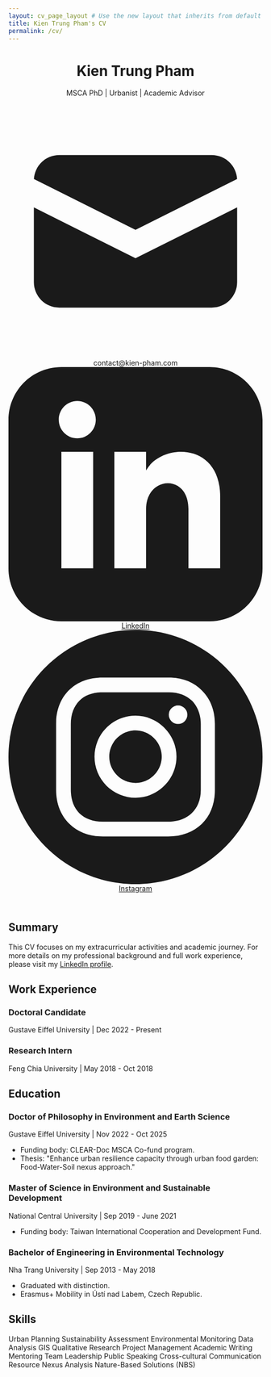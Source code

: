 ```yaml
---
layout: cv_page_layout # Use the new layout that inherits from default
title: Kien Trung Pham's CV
permalink: /cv/
---
```

<div class="container mx-auto p-6 bg-white shadow-lg rounded-lg my-8">
    <!-- Header Section -->
    <header class="text-center mb-8 pb-4 border-b-2 border-gray-200">
        <h1 class="text-5xl font-extrabold text-gray-900 mb-2">Kien Trung Pham</h1>
        <p class="text-lg text-gray-600 mb-4">MSCA PhD | Urbanist | Academic Advisor</p>
        <div class="flex flex-wrap justify-center gap-x-6 gap-y-2 text-gray-700 text-sm">
            <span class="flex items-center">
                <svg class="w-4 h-4 mr-1 text-gray-500" fill="currentColor" viewBox="0 0 20 20" xmlns="http://www.w3.org/2000/svg"><path d="M2.003 5.884L10 9.882l7.997-3.998A2 2 0 0016 4H4a2 2 0 00-1.997 1.884z"></path><path d="M18 8.118l-8 4-8-4V14a2 2 0 002 2h12a2 2 0 002-2V8.118z"></path></svg>
                contact@kien-pham.com
            </span>
            <a href="https://linkedin.com/in/phamkien" target="_blank" class="flex items-center hover:text-blue-600 transition-colors duration-200">
                <svg class="w-4 h-4 mr-1 text-gray-500" fill="currentColor" viewBox="0 0 24 24" xmlns="http://www.w3.org/2000/svg"><path d="M19 0h-14c-2.761 0-5 2.239-5 5v14c0 2.761 2.239 5 5 5h14c2.762 0 5-2.239 5-5v-14c0-2.761-2.238-5-5-5zm-11 19h-3v-11h3v11zm-1.5-12.268c-.966 0-1.75-.79-1.75-1.764s.784-1.764 1.75-1.764 1.75.79 1.75 1.764-.783 1.764-1.75 1.764zm13.5 12.268h-3v-5.604c0-3.368-4-3.113-4 0v5.604h-3v-11h3v1.765c1.396-2.586 7-2.777 7 2.476v6.759z"/></svg>
                LinkedIn
            </a>
            <a href="https://www.instagram.com/ray_theurbanist/" target="_blank" class="flex items-center hover:text-purple-600 transition-colors duration-200">
                <svg class="w-4 h-4 mr-1 text-gray-500" fill="currentColor" viewBox="0 0 24 24" xmlns="http://www.w3.org/2000/svg"><path d="M12 0c6.6274 0 12 5.3726 12 12s-5.3726 12-12 12S0 18.6274 0 12 5.3726 0 12 0zm3.115 4.5h-6.23c-2.5536 0-4.281 1.6524-4.3805 4.1552L4.5 8.8851v6.1996c0 1.3004.4234 2.4193 1.2702 3.2359.7582.73 1.751 1.1212 2.8818 1.1734l.2633.006h6.1694c1.3004 0 2.389-.4234 3.1754-1.1794.762-.734 1.1817-1.7576 1.2343-2.948l.0056-.2577V8.8851c0-1.2702-.4234-2.3589-1.2097-3.1452-.7338-.762-1.7575-1.1817-2.9234-1.2343l-.252-.0056zM8.9152 5.8911h6.2299c.9072 0 1.6633.2722 2.2076.8166.4713.499.7647 1.1758.8103 1.9607l.0063.2167v6.2298c0 .9375-.3327 1.6936-.877 2.2077-.499.4713-1.176.7392-1.984.7806l-.2237.0057H8.9153c-.9072 0-1.6633-.2722-2.2076-.7863-.499-.499-.7693-1.1759-.8109-2.0073l-.0057-.2306V8.885c0-.9073.2722-1.6633.8166-2.2077.4712-.4713 1.1712-.7392 1.9834-.7806l.2242-.0057h6.2299-6.2299zM12 8.0988c-2.117 0-3.871 1.7238-3.871 3.871A3.8591 3.8591 0 0 0 12 15.8408c2.1472 0 3.871-1.7541 3.871-3.871 0-2.117-1.754-3.871-3.871-3.871zm0 1.3911c1.3609 0 2.4798 1.119 2.4798 2.4799 0 1.3608-1.119 2.4798-2.4798 2.4798-1.3609 0-2.4798-1.119-2.4798-2.4798 0-1.361 1.119-2.4799 2.4798-2.4799zm4.0222-2.3589a.877.877 0 1 0 0 1.754.877.877 0 0 0 0-1.754z"/></svg>
                Instagram
            </a>
        </div>
    </header>
    <section class="section-content">
        <h2 class="text-2xl font-semibold mb-4">Summary</h2>
        <p class="text-gray-700 leading-relaxed">
            This CV focuses on my extracurricular activities and academic journey. For more details on my professional background and full work experience, please visit my <a href="https://linkedin.com/in/phamkien" target="_blank" class="text-blue-600 hover:underline">LinkedIn profile</a>.
        </p>
    </section>
    <section class="section-content">
        <h2 class="text-2xl font-semibold mb-4">Work Experience</h2>
        <div class="mb-6">
            <h3 class="text-xl font-semibold text-gray-800">Doctoral Candidate</h3>
            <p class="text-gray-600 text-sm mb-2">Gustave Eiffel University | Dec 2022 - Present</p>
            <ul class="list-disc ml-6 text-gray-700 leading-relaxed">
            </ul>
        </div>
        <div class="mb-6">
            <h3 class="text-xl font-semibold text-gray-800">Research Intern</h3>
            <p class="text-gray-600 text-sm mb-2">Feng Chia University | May 2018 - Oct 2018</p>
            <ul class="list-disc ml-6 text-gray-700 leading-relaxed">
            </ul>
        </div>
    </section>
    <section class="section-content">
        <h2 class="text-2xl font-semibold mb-4">Education</h2>
        <div class="mb-6">
            <h3 class="text-xl font-semibold text-gray-800">Doctor of Philosophy in Environment and Earth Science</h3>
            <p class="text-gray-600 text-sm mb-2">Gustave Eiffel University | Nov 2022 - Oct 2025</p>
            <ul class="list-disc ml-6 text-gray-700 leading-relaxed">
                <li>Funding body: CLEAR-Doc MSCA Co-fund program.</li>
                <li>Thesis: "Enhance urban resilience capacity through urban food garden: Food-Water-Soil nexus approach."</li>
            </ul>
        </div>
        <div class="mb-6">
            <h3 class="text-xl font-semibold text-gray-800">Master of Science in Environment and Sustainable Development</h3>
            <p class="text-gray-600 text-sm mb-2">National Central University | Sep 2019 - June 2021</p>
            <ul class="list-disc ml-6 text-gray-700 leading-relaxed">
                <li>Funding body: Taiwan International Cooperation and Development Fund.</li>
            </ul>
        </div>
        <div class="mb-6">
            <h3 class="text-xl font-semibold text-gray-800">Bachelor of Engineering in Environmental Technology</h3>
            <p class="text-gray-600 text-sm mb-2">Nha Trang University | Sep 2013 - May 2018</p>
            <ul class="list-disc ml-6 text-gray-700 leading-relaxed">
                <li>Graduated with distinction.</li>
                <li>Erasmus+ Mobility in Ústí nad Labem, Czech Republic.</li>
            </ul>
        </div>
    </section>
    <section class="section-content">
        <h2 class="text-2xl font-semibold mb-4">Skills</h2>
        <div class="flex flex-wrap gap-2">
            <span class="skill-badge">Urban Planning</span>
            <span class="skill-badge">Sustainability Assessment</span>
            <span class="skill-badge">Environmental Monitoring</span>
            <span class="skill-badge">Data Analysis</span>
            <span class="skill-badge">GIS</span>
            <span class="skill-badge">Qualitative Research</span>
            <span class="skill-badge">Project Management</span>
            <span class="skill-badge">Academic Writing</span>
            <span class="skill-badge">Mentoring</span>
            <span class="skill-badge">Team Leadership</span>
            <span class="skill-badge">Public Speaking</span>
            <span class="skill-badge">Cross-cultural Communication</span>
            <span class="skill-badge">Resource Nexus Analysis</span>
            <span class="skill-badge">Nature-Based Solutions (NBS)</span>
        </div>
    </section>
    <!--
    <section class="section-content">
        <h2 class="text-2xl font-semibold mb-4">Projects</h2>
        <div class="mb-6">
            <h3 class="text-xl font-semibold text-gray-800">E-commerce Platform</h3>
            <p class="text-gray-600 text-sm mb-2">Personal Project | 2023</p>
            <ul class="list-disc ml-6 text-gray-700 leading-relaxed">
                <li>A full-stack e-commerce application built with Django Rest Framework and React.js.</li>
                <li>Features user authentication, product catalog, shopping cart, and order processing.</li>
                <li><a href="https://github.com/johndoe/ecommerce-platform" target="_blank" class="text-blue-600 hover:underline">GitHub Repository</a></li>
            </ul>
        </div>
    </section>
    -->
</div>
